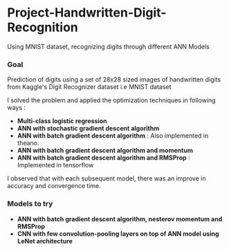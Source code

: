 # Project-Handwritten-Digit-Recognition
Using MNIST dataset, recognizing digits through different ANN Models

### Goal ### 
Prediction of digits using a set of 28x28 sized images of handwritten digits from Kaggle's Digit Recognizer dataset i.e MNIST dataset

I solved the problem and applied the optimization techniques in following ways : 
* **Multi-class logistic regression**
* **ANN with stochastic gradient descent algorithm**
* **ANN with batch gradient descent algorithm** : Also implemented in theano.
* **ANN with batch gradient descent algorithm and momentum**
* **ANN with batch gradient descent algorithm and RMSProp** : Implemented in tensorflow

I observed that with each subsequent model, there was an improve in accuracy and convergence time.

### Models to try ###
* **ANN with batch gradient descent algorithm, nesterov momentum and RMSProp**
* **CNN with few convolution-pooling layers on top of ANN model using LeNet architecture**
